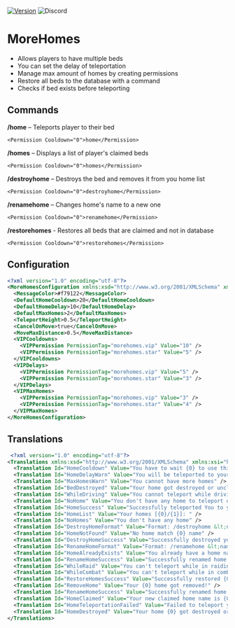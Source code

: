 [![Version](https://img.shields.io/github/release/RestoreMonarchyPlugins/MoreHomes.svg)](https://github.com/RestoreMonarchyPlugins/MoreHomes/releases) ![Discord](https://discordapp.com/api/guilds/520355060312440853/widget.png)
# MoreHomes
* Allows players to have multiple beds
* You can set the delay of teleportation
* Manage max amount of homes by creating permissions
* Restore all beds to the database with a command
* Checks if bed exists before teleporting

## Commands

**/home** *<Name>* – Teleports player to their bed
``` 
<Permission Cooldown="0">home</Permission>
```
**/homes** – Displays a list of player's claimed beds
``` 
<Permission Cooldown="0">homes</Permission>
```
**/destroyhome** *<Name>* – Destroys the bed and removes it from you home list
```
<Permission Cooldown="0">destroyhome</Permission>
```
**/renamehome** *<Name>* *<NewName>* – Changes home's name to a new one
``` 
<Permission Cooldown="0">renamehome</Permission>
```
**/restorehomes** - Restores all beds that are claimed and not in database
``` 
<Permission Cooldown="0">restorehomes</Permission>
```

## Configuration
```xml
<?xml version="1.0" encoding="utf-8"?>
<MoreHomesConfiguration xmlns:xsd="http://www.w3.org/2001/XMLSchema" xmlns:xsi="http://www.w3.org/2001/XMLSchema-instance">
  <MessageColor>#f79122</MessageColor>
  <DefaultHomeCooldown>20</DefaultHomeCooldown>
  <DefaultHomeDelay>10</DefaultHomeDelay>
  <DefaultMaxHomes>2</DefaultMaxHomes>
  <TeleportHeight>0.5</TeleportHeight>
  <CancelOnMove>true</CancelOnMove>
  <MoveMaxDistance>0.5</MoveMaxDistance>
  <VIPCooldowns>
    <VIPPermission PermissionTag="morehomes.vip" Value="10" />
    <VIPPermission PermissionTag="morehomes.star" Value="5" />
  </VIPCooldowns>
  <VIPDelays>
    <VIPPermission PermissionTag="morehomes.vip" Value="5" />
    <VIPPermission PermissionTag="morehomes.star" Value="3" />
  </VIPDelays>
  <VIPMaxHomes>
    <VIPPermission PermissionTag="morehomes.vip" Value="3" />
    <VIPPermission PermissionTag="morehomes.star" Value="4" />
  </VIPMaxHomes>
</MoreHomesConfiguration>
```

## Translations
```xml
 <?xml version="1.0" encoding="utf-8"?>
<Translations xmlns:xsd="http://www.w3.org/2001/XMLSchema" xmlns:xsi="http://www.w3.org/2001/XMLSchema-instance">
  <Translation Id="HomeCooldown" Value="You have to wait {0} to use this command again" />
  <Translation Id="HomeDelayWarn" Value="You will be teleported to your home in {0} seconds" />
  <Translation Id="MaxHomesWarn" Value="You cannot have more homes" />
  <Translation Id="BedDestroyed" Value="Your home got destroyed or unclaimed! Teleportation canceled" />
  <Translation Id="WhileDriving" Value="You cannot teleport while driving" />
  <Translation Id="NoHome" Value="You don't have any home to teleport or name doesn't match any" />
  <Translation Id="HomeSuccess" Value="Successfully teleported You to your {0} home!" />
  <Translation Id="HomeList" Value="Your homes [{0}/{1}]: " />
  <Translation Id="NoHomes" Value="You don't have any home" />
  <Translation Id="DestroyHomeFormat" Value="Format: /destroyhome &lt;name&gt;" />
  <Translation Id="HomeNotFound" Value="No home match {0} name" />
  <Translation Id="DestroyHomeSuccess" Value="Successfully destroyed your home {0}!" />
  <Translation Id="RenameHomeFormat" Value="Format: /renamehome &lt;name&gt; &lt;rename&gt;" />
  <Translation Id="HomeAlreadyExists" Value="You already have a home named {0}" />
  <Translation Id="RenameHomeSuccess" Value="Successfully renamed home {0} to {1}!" />
  <Translation Id="WhileRaid" Value="You can't teleport while in raiding" />
  <Translation Id="WhileCombat" Value="You can't teleport while in combat" />
  <Translation Id="RestoreHomesSuccess" Value="Successfully restored {0} homes!" />
  <Translation Id="RemoveHome" Value="Your {0} home got removed!" />
  <Translation Id="RenameHomeSuccess" Value="Successfully renamed home {0} to {1}!" />
  <Translation Id="HomeClaimed" Value="Your new claimed home name is {0}" />
  <Translation Id="HomeTeleportationFailed" Value="Failed to teleport you to {0} home" />
  <Translation Id="HomeDestroyed" Value="Your home {0} got destroyed or you salvaged it!" />
</Translations>
```
